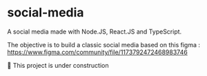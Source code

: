 # social-media

A social media made with Node.JS, React.JS and TypeScript.

The objective is to build a classic social media based on this figma : https://www.figma.com/community/file/1173792472468983746

🚧 This project is under construction
